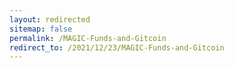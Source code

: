 ```yaml
---
layout: redirected
sitemap: false
permalink: /MAGIC-Funds-and-Gitcoin
redirect_to: /2021/12/23/MAGIC-Funds-and-Gitcoin
---
```

